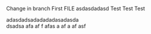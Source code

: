 Change in branch First FILE
asdasdadasd Test Test Test

adasdadsadadadadasadasda\
dsadsa
afa
af
f
afas
a
af
a
af
asf
